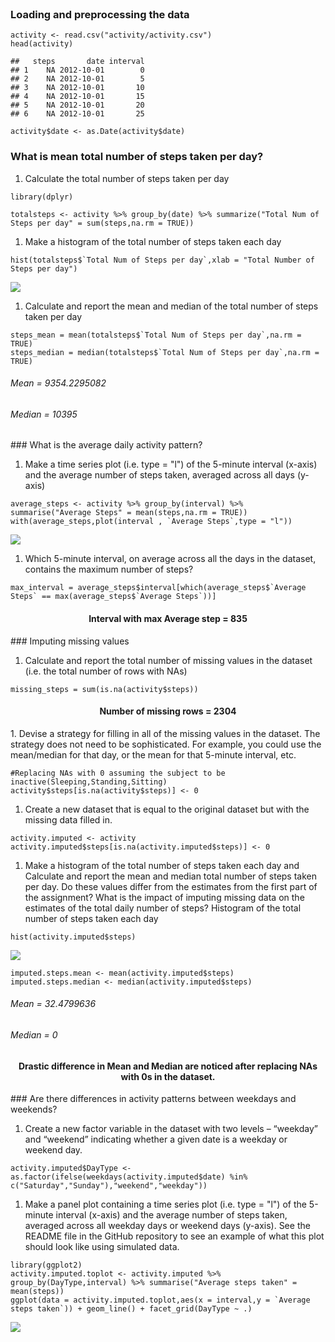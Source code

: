 <br/>

### Loading and preprocessing the data

    activity <- read.csv("activity/activity.csv")
    head(activity)

    ##   steps       date interval
    ## 1    NA 2012-10-01        0
    ## 2    NA 2012-10-01        5
    ## 3    NA 2012-10-01       10
    ## 4    NA 2012-10-01       15
    ## 5    NA 2012-10-01       20
    ## 6    NA 2012-10-01       25

    activity$date <- as.Date(activity$date)

### What is mean total number of steps taken per day?

1.  Calculate the total number of steps taken per day

<!-- -->

    library(dplyr)

    totalsteps <- activity %>% group_by(date) %>% summarize("Total Num of Steps per day" = sum(steps,na.rm = TRUE))

1.  Make a histogram of the total number of steps taken each day

<!-- -->

    hist(totalsteps$`Total Num of Steps per day`,xlab = "Total Number of Steps per day")

![](PA1_template_v2_files/figure-markdown_strict/unnamed-chunk-4-1.png)

1.  Calculate and report the mean and median of the total number of
    steps taken per day

<!-- -->

    steps_mean = mean(totalsteps$`Total Num of Steps per day`,na.rm = TRUE)
    steps_median = median(totalsteps$`Total Num of Steps per day`,na.rm = TRUE)

<h6>
Mean = 9354.2295082
</h6>
<h6>
Median = 10395
</h6>
### What is the average daily activity pattern?

1.  Make a time series plot (i.e. type = "l") of the 5-minute
    interval (x-axis) and the average number of steps taken, averaged
    across all days (y-axis)

<!-- -->

    average_steps <- activity %>% group_by(interval) %>% summarise("Average Steps" = mean(steps,na.rm = TRUE))
    with(average_steps,plot(interval , `Average Steps`,type = "l"))

![](PA1_template_v2_files/figure-markdown_strict/unnamed-chunk-6-1.png)

1.  Which 5-minute interval, on average across all the days in the
    dataset, contains the maximum number of steps?

<!-- -->

    max_interval = average_steps$interval[which(average_steps$`Average Steps` == max(average_steps$`Average Steps`))]

<center>
<h4>
Interval with max Average step = 835
</center>
</h4>
### Imputing missing values

1.  Calculate and report the total number of missing values in the
    dataset (i.e. the total number of rows with NAs)

<!-- -->

    missing_steps = sum(is.na(activity$steps))

<center>
<h4>
Number of missing rows = 2304
</h4>
</center>
1.  Devise a strategy for filling in all of the missing values in
    the dataset. The strategy does not need to be sophisticated. For
    example, you could use the mean/median for that day, or the mean for
    that 5-minute interval, etc.

<!-- -->

    #Replacing NAs with 0 assuming the subject to be inactive(Sleeping,Standing,Sitting)
    activity$steps[is.na(activity$steps)] <- 0

1.  Create a new dataset that is equal to the original dataset but with
    the missing data filled in.

<!-- -->

    activity.imputed <- activity
    activity.imputed$steps[is.na(activity.imputed$steps)] <- 0

1.  Make a histogram of the total number of steps taken each day and
    Calculate and report the mean and median total number of steps taken
    per day. Do these values differ from the estimates from the first
    part of the assignment? What is the impact of imputing missing data
    on the estimates of the total daily number of steps? Histogram of
    the total number of steps taken each day

<!-- -->

    hist(activity.imputed$steps)

![](PA1_template_v2_files/figure-markdown_strict/unnamed-chunk-11-1.png)

    imputed.steps.mean <- mean(activity.imputed$steps)
    imputed.steps.median <- median(activity.imputed$steps)

<h6>
Mean = 32.4799636
</h6>
<h6>
Median = 0
</h6>
<center>
<h4>
Drastic difference in Mean and Median are noticed after replacing NAs
with 0s in the dataset.
</h4>
</center>
### Are there differences in activity patterns between weekdays and weekends?

1.  Create a new factor variable in the dataset with two levels –
    “weekday” and “weekend” indicating whether a given date is a weekday
    or weekend day.

<!-- -->

    activity.imputed$DayType <- as.factor(ifelse(weekdays(activity.imputed$date) %in% c("Saturday","Sunday"),"weekend","weekday"))

1.  Make a panel plot containing a time series plot (i.e. type = "l") of
    the 5-minute interval (x-axis) and the average number of steps
    taken, averaged across all weekday days or weekend days (y-axis).
    See the README file in the GitHub repository to see an example of
    what this plot should look like using simulated data.

<!-- -->

    library(ggplot2)
    activity.imputed.toplot <- activity.imputed %>% group_by(DayType,interval) %>% summarise("Average steps taken" = mean(steps))
    ggplot(data = activity.imputed.toplot,aes(x = interval,y = `Average steps taken`)) + geom_line() + facet_grid(DayType ~ .)

![](PA1_template_v2_files/figure-markdown_strict/unnamed-chunk-13-1.png)
